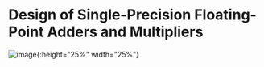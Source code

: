# Design of Single-Precision Floating-Point Adders and Multipliers
![image](https://user-images.githubusercontent.com/30041221/213695690-7fe06612-e0bc-40b6-b2d9-e392ebcc9cf1.png){:height="25%" width="25%"}
